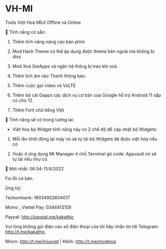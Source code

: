 # VH-MI

Tools Việt Hoá MIUI Offline và Online

🎁 Tính năng có sẵn:

1. Thêm tính năng nâng cao bàn phím

2. Mod Hack Theme có thể áp dụng được theme bên ngoài mà không bị diss

3. Mod Xoá GetApps và ngăn hệ thống bị treo khi xoá.

4. Thêm lịch âm vào Thanh thông báo.

5. Thêm cuộc gọi video và VoLTE
 
6. Thêm bộ cài Gapps các dịch vụ cơ bản của Google hỗ trợ Android 11 sắp có cho 12.

7. Thêm Font chữ tiếng Việt

🎉 Tính năng sẽ có trong tương lai:

+ Việt hóa bộ Widget tính năng này có 2 chế độ để cập nhật bộ Widgets:

1. Mỗi lần khởi động lại máy nó sẽ tự tải bộ Widgets đã được việt hóa nếu có

2. Hoặc ở ứng dụng Mt Manager ở chỗ Terminal gõ code: Appvault nó sẽ tự tải nếu như có.

📌 Mới nhất: 06:54-11/4/2022

Fix lỗi cơ bản.

Ủng hộ:

Teckombank: 19034902604017

Momo , Viettel Pay: 0344413159

Paypal: http://paypal.me/kakathic

Vui lòng không gọi điện vào số điện thoại của tôi hãy nhắn tin tới Telegram: http://t.me/kakathic

Nhóm: http://t.me/miuiviet | Kênh: http://t.me/modmiui
